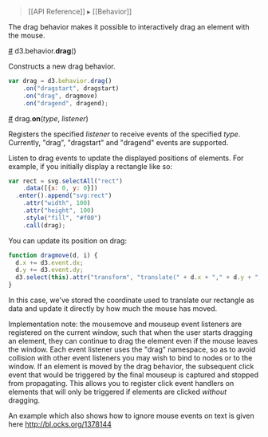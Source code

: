 > [[API Reference]] ▸ [[Behavior]]

The drag behavior makes it possible to interactively drag an element with the mouse. 

<a name="drag" href="Drag-behavior#wiki-drag">#</a> d3.behavior.<b>drag</b>()

Constructs a new drag behavior.

```javascript
var drag = d3.behavior.drag()
    .on("dragstart", dragstart)
    .on("drag", dragmove)
    .on("dragend", dragend);
```

<a name="on" href="Drag-behavior#wiki-on">#</a> drag.<b>on</b>(<i>type</i>, <i>listener</i>)

Registers the specified *listener* to receive events of the specified *type*. Currently, "drag", "dragstart" and "dragend" events are supported. 

Listen to drag events to update the displayed positions of elements. For example, if you initially display a rectangle like so:

```javascript
var rect = svg.selectAll("rect")
    .data([{x: 0, y: 0}])
  .enter().append("svg:rect")
    .attr("width", 100)
    .attr("height", 100)
    .style("fill", "#f00")
    .call(drag);

```

You can update its position on drag:

```javascript
function dragmove(d, i) {
  d.x += d3.event.dx;
  d.y += d3.event.dy;
  d3.select(this).attr("transform", "translate(" + d.x + "," + d.y + ")");
}
```

In this case, we've stored the coordinate used to translate our rectangle as data and update it directly by how much the mouse has moved.

Implementation note: the mousemove and mouseup event listeners are registered on the current window, such that when the user starts dragging an element, they can continue to drag the element even if the mouse leaves the window. Each event listener uses the "drag" namespace, so as to avoid collision with other event listeners you may wish to bind to nodes or to the window. If an element is moved by the drag behavior, the subsequent click event that would be triggered by the final mouseup is captured and stopped from propagating. This allows you to register click event handlers on elements that will only be triggered if elements are clicked *without* dragging.

An example which also shows how to ignore mouse events on text is given here
http://bl.ocks.org/1378144